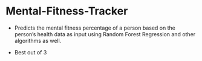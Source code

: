 # Mental-Fitness-Tracker

- Predicts the mental fitness percentage of a person based on the person’s health data as input using Random Forest Regression and other algorithms as well.

- Best out of 3

